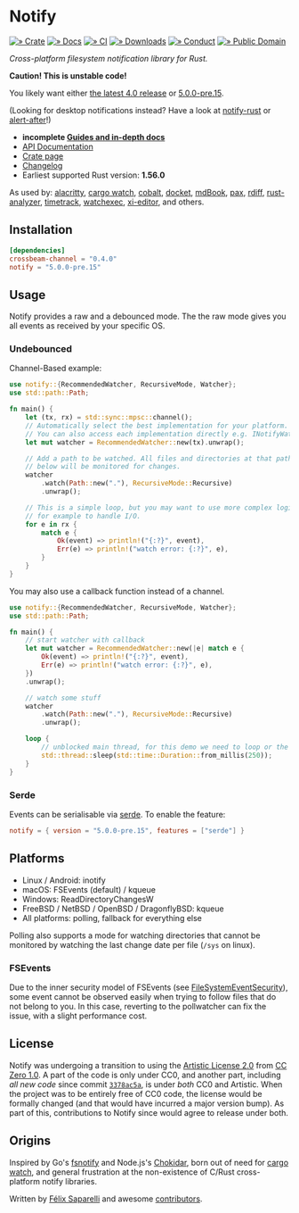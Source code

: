 # Notify

[![» Crate](https://flat.badgen.net/crates/v/notify)][crate]
[![» Docs](https://flat.badgen.net/badge/api/docs.rs/df3600)][docs]
[![» CI](https://flat.badgen.net/github/checks/notify-rs/notify/main)][build]
[![» Downloads](https://flat.badgen.net/crates/d/notify)][crate]
[![» Conduct](https://flat.badgen.net/badge/contributor/covenant/5e0d73)][coc]
[![» Public Domain](https://flat.badgen.net/badge/license/CC0-1.0/purple)][cc0]

_Cross-platform filesystem notification library for Rust._

**Caution! This is unstable code!**

You likely want either [the latest 4.0 release] or [5.0.0-pre.15].

[the latest 4.0 release]: https://github.com/notify-rs/notify/tree/v4.0.16#notify
[5.0.0-pre.15]: https://github.com/notify-rs/notify/tree/5.0.0-pre.15#notify

(Looking for desktop notifications instead? Have a look at [notify-rust] or
[alert-after]!)

- **incomplete [Guides and in-depth docs][wiki]**
- [API Documentation][docs]
- [Crate page][crate]
- [Changelog][changelog]
- Earliest supported Rust version: **1.56.0**

As used by: [alacritty], [cargo watch], [cobalt], [docket], [mdBook], [pax],
[rdiff], [rust-analyzer], [timetrack], [watchexec], [xi-editor], and others.

## Installation

```toml
[dependencies]
crossbeam-channel = "0.4.0"
notify = "5.0.0-pre.15"
```

## Usage

Notify provides a raw and a debounced mode. The the raw mode gives you all events as received by your specific OS.

### Undebounced

Channel-Based example:

```rust
use notify::{RecommendedWatcher, RecursiveMode, Watcher};
use std::path::Path;

fn main() {
    let (tx, rx) = std::sync::mpsc::channel();
    // Automatically select the best implementation for your platform.
    // You can also access each implementation directly e.g. INotifyWatcher.
    let mut watcher = RecommendedWatcher::new(tx).unwrap();

    // Add a path to be watched. All files and directories at that path and
    // below will be monitored for changes.
    watcher
        .watch(Path::new("."), RecursiveMode::Recursive)
        .unwrap();

    // This is a simple loop, but you may want to use more complex logic here,
    // for example to handle I/O.
    for e in rx {
        match e {
            Ok(event) => println!("{:?}", event),
            Err(e) => println!("watch error: {:?}", e),
        }
    }
}
```

You may also use a callback function instead of a channel.

```rust
use notify::{RecommendedWatcher, RecursiveMode, Watcher};
use std::path::Path;

fn main() {
    // start watcher with callback
    let mut watcher = RecommendedWatcher::new(|e| match e {
        Ok(event) => println!("{:?}", event),
        Err(e) => println!("watch error: {:?}", e),
    })
    .unwrap();

    // watch some stuff
    watcher
        .watch(Path::new("."), RecursiveMode::Recursive)
        .unwrap();

    loop {
        // unblocked main thread, for this demo we need to loop or the program would exit instantly
        std::thread::sleep(std::time::Duration::from_millis(250));
    }
}
```

### Serde

Events can be serialisable via [serde]. To enable the feature:

```toml
notify = { version = "5.0.0-pre.15", features = ["serde"] }
```

## Platforms

- Linux / Android: inotify
- macOS: FSEvents (default) / kqueue
- Windows: ReadDirectoryChangesW
- FreeBSD / NetBSD / OpenBSD / DragonflyBSD: kqueue
- All platforms: polling, fallback for everything else

Polling also supports a mode for watching directories that cannot be monitored by watching the last change date per file (`/sys` on linux).

### FSEvents

Due to the inner security model of FSEvents (see [FileSystemEventSecurity]),
some event cannot be observed easily when trying to follow files that do not
belong to you. In this case, reverting to the pollwatcher can fix the issue,
with a slight performance cost.

## License

Notify was undergoing a transition to using the
[Artistic License 2.0][artistic] from [CC Zero 1.0][cc0]. A part of
the code is only under CC0, and another part, including _all new code_ since
commit [`3378ac5a`], is under _both_ CC0 and Artistic. When the project was to be
entirely free of CC0 code, the license would be formally changed (and that would
have incurred a major version bump). As part of this, contributions to Notify since
would agree to release under both.

[`3378ac5a`]: https://github.com/notify-rs/notify/commit/3378ac5ad5f174dfeacce6edadd7ded1a08d384e

## Origins

Inspired by Go's [fsnotify] and Node.js's [Chokidar], born out of need for
[cargo watch], and general frustration at the non-existence of C/Rust
cross-platform notify libraries.

Written by [Félix Saparelli] and awesome [contributors].

[Chokidar]: https://github.com/paulmillr/chokidar
[FileSystemEventSecurity]: https://developer.apple.com/library/mac/documentation/Darwin/Conceptual/FSEvents_ProgGuide/FileSystemEventSecurity/FileSystemEventSecurity.html
[Félix Saparelli]: https://passcod.name
[alacritty]: https://github.com/jwilm/alacritty
[alert-after]: https://github.com/frewsxcv/alert-after
[artistic]: ./LICENSE.ARTISTIC
[build]: https://github.com/notify-rs/notify/actions
[cargo watch]: https://github.com/passcod/cargo-watch
[cc0]: ./LICENSE
[changelog]: ./CHANGELOG.md
[cobalt]: https://github.com/cobalt-org/cobalt.rs
[coc]: http://contributor-covenant.org/version/1/4/
[contributors]: https://github.com/notify-rs/notify/graphs/contributors
[crate]: https://crates.io/crates/notify
[docket]: https://iwillspeak.github.io/docket/
[docs]: https://docs.rs/notify/5.0.0-pre.15/notify/
[fsnotify]: https://github.com/go-fsnotify/fsnotify
[handlebars-iron]: https://github.com/sunng87/handlebars-iron
[hotwatch]: https://github.com/francesca64/hotwatch
[mdBook]: https://github.com/rust-lang-nursery/mdBook
[notify-rust]: https://github.com/hoodie/notify-rust
[pax]: https://pax.js.org/
[rdiff]: https://github.com/dyule/rdiff
[rust-analyzer]: https://github.com/rust-analyzer/rust-analyzer
[serde]: https://serde.rs/
[timetrack]: https://github.com/joshmcguigan/timetrack
[watchexec]: https://github.com/mattgreen/watchexec
[wiki]: https://github.com/notify-rs/notify/wiki
[xi-editor]: https://xi-editor.io/
